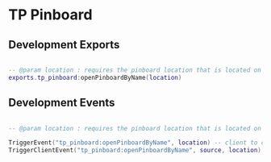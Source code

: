 # TP Pinboard

## Development Exports

```lua

-- @param location : requires the pinboard location that is located on the configuration file `Config.Locations`.
exports.tp_pinboard:openPinboardByName(location)
```

## Development Events

```lua

-- @param location : requires the pinboard location that is located on the configuration file `Config.Locations`.

TriggerEvent("tp_pinboard:openPinboardByName", location) -- client to client
TriggerClientEvent("tp_pinboard:openPinboardByName", source, location) -- server to client
```
